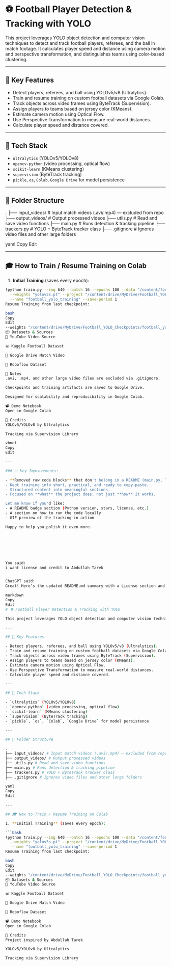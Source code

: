 # ⚽ Football Player Detection & Tracking with YOLO

This project leverages YOLO object detection and computer vision techniques to detect and track football players, referees, and the ball in match footage. It calculates player speed and distance using camera motion and perspective transformation, and distinguishes teams using color-based clustering.

---

## 🔧 Key Features

- Detect players, referees, and ball using YOLOv5/v8 (Ultralytics).
- Train and resume training on custom football datasets via Google Colab.
- Track objects across video frames using ByteTrack (Supervision).
- Assign players to teams based on jersey color (KMeans).
- Estimate camera motion using Optical Flow.
- Use Perspective Transformation to measure real-world distances.
- Calculate player speed and distance covered.

---

## 🧠 Tech Stack

- `ultralytics` (YOLOv5/YOLOv8)
- `opencv-python` (video processing, optical flow)
- `scikit-learn` (KMeans clustering)
- `supervision` (ByteTrack tracking)
- `pickle`, `os`, `Colab`, `Google Drive` for model persistence

---

## 📁 Folder Structure

.
├── input_videos/ # Input match videos (.avi/.mp4) — excluded from repo
├── output_videos/ # Output processed videos
├── utils.py # Read and save video functions
├── main.py # Runs detection & tracking pipeline
├── trackers.py # YOLO + ByteTrack tracker class
├── .gitignore # Ignores video files and other large folders

yaml
Copy
Edit

---

## 🎓 How to Train / Resume Training on Colab

1. **Initial Training** (saves every epoch):

```bash
!python train.py --img 640 --batch 16 --epochs 100 --data "/content/football-players-detection-1/data.yaml" \
  --weights "yolov5s.pt" --project "/content/drive/MyDrive/Football_YOLO_Checkpoints" \
  --name "football_yolo_training" --save-period 1
Resume Training from last checkpoint:

bash
Copy
Edit
--weights "/content/drive/MyDrive/Football_YOLO_Checkpoints/football_yolo_training/weights/last.pt"
📦 Datasets & Sources
🎥 YouTube Video Source

📊 Kaggle Football Dataset

📁 Google Drive Match Video

🤖 Roboflow Dataset

📝 Notes
.avi, .mp4, and other large video files are excluded via .gitignore.

Checkpoints and training artifacts are saved to Google Drive.

Designed for scalability and reproducibility in Google Colab.

📽️ Demo Notebook
Open in Google Colab

🙌 Credits
YOLOv5/YOLOv8 by Ultralytics

Tracking via Supervision Library

vbnet
Copy
Edit

---

### ✅ Key Improvements:

- **Removed raw code blocks** that don't belong in a README (main.py, Tracker class).
- Kept training info short, practical, and ready to copy-paste.
- Structured content into meaningful sections.
- Focused on **what** the project does, not just **how** it works.

Let me know if you'd like:
- A README badge section (Python version, stars, license, etc.)
- A section on how to run the code locally
- GIF preview of the tracking in action

Happy to help you polish it even more.







You said:
i want license and credit to Abdullah Tarek 


ChatGPT said:
Great! Here’s the updated README.md summary with a License section and credit to Abdullah Tarek.

markdown
Copy
Edit
# ⚽ Football Player Detection & Tracking with YOLO

This project leverages YOLO object detection and computer vision techniques to detect and track football players, referees, and the ball in match footage. It calculates player speed and distance using camera motion and perspective transformation, and distinguishes teams using color-based clustering.

---

## 🔧 Key Features

- Detect players, referees, and ball using YOLOv5/v8 (Ultralytics).
- Train and resume training on custom football datasets via Google Colab.
- Track objects across video frames using ByteTrack (Supervision).
- Assign players to teams based on jersey color (KMeans).
- Estimate camera motion using Optical Flow.
- Use Perspective Transformation to measure real-world distances.
- Calculate player speed and distance covered.

---

## 🧠 Tech Stack

- `ultralytics` (YOLOv5/YOLOv8)
- `opencv-python` (video processing, optical flow)
- `scikit-learn` (KMeans clustering)
- `supervision` (ByteTrack tracking)
- `pickle`, `os`, `Colab`, `Google Drive` for model persistence

---

## 📁 Folder Structure

.
├── input_videos/ # Input match videos (.avi/.mp4) — excluded from repo
├── output_videos/ # Output processed videos
├── utils.py # Read and save video functions
├── main.py # Runs detection & tracking pipeline
├── trackers.py # YOLO + ByteTrack tracker class
├── .gitignore # Ignores video files and other large folders

yaml
Copy
Edit

---

## 🎓 How to Train / Resume Training on Colab

1. **Initial Training** (saves every epoch):

```bash
!python train.py --img 640 --batch 16 --epochs 100 --data "/content/football-players-detection-1/data.yaml" \
  --weights "yolov5s.pt" --project "/content/drive/MyDrive/Football_YOLO_Checkpoints" \
  --name "football_yolo_training" --save-period 1
Resume Training from last checkpoint:

bash
Copy
Edit
--weights "/content/drive/MyDrive/Football_YOLO_Checkpoints/football_yolo_training/weights/last.pt"
📦 Datasets & Sources
🎥 YouTube Video Source

📊 Kaggle Football Dataset

📁 Google Drive Match Video

🤖 Roboflow Dataset

📽️ Demo Notebook
Open in Google Colab

🙌 Credits
Project inspired by Abdullah Tarek

YOLOv5/YOLOv8 by Ultralytics

Tracking via Supervision Library